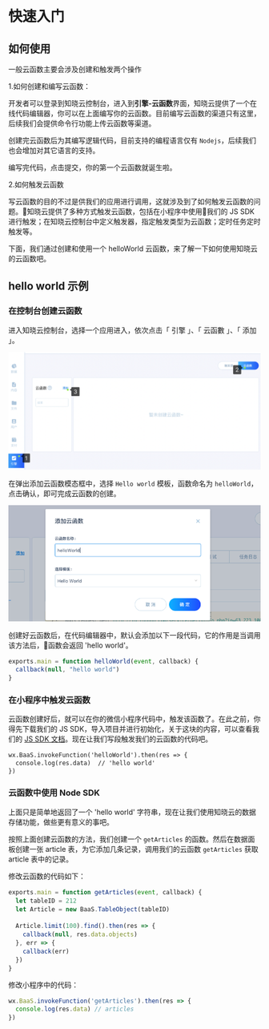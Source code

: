 # 快速入门

## 如何使用

一般云函数主要会涉及创建和触发两个操作

1.如何创建和编写云函数：

开发者可以登录到知晓云控制台，进入到**引擎-云函数**界面，知晓云提供了一个在线代码编辑器，你可以在上面编写你的云函数。目前编写云函数的渠道只有这里，后续我们会提供命令行功能上传云函数等渠道。

创建完云函数后为其编写逻辑代码，目前支持的编程语言仅有 `Nodejs`，后续我们也会增加对其它语言的支持。

编写完代码，点击提交，你的第一个云函数就诞生啦。

2.如何触发云函数

写云函数的目的不过是供我们的应用进行调用，这就涉及到了如何触发云函数的问题。知晓云提供了多种方式触发云函数，包括在小程序中使用我们的 JS SDK 进行触发；在知晓云控制台中定义触发器，指定触发类型为云函数；定时任务定时触发等。

下面，我们通过创建和使用一个 helloWorld 云函数，来了解一下如何使用知晓云的云函数吧。

## hello world 示例

### 在控制台创建云函数

进入知晓云控制台，选择一个应用进入，依次点击「 引擎 」、「 云函數 」、「 添加 」。

![进入云函数控制台面板](/images/cloud-function/dashboard-into.png)

在弹出添加云函数模态框中，选择 `Hello world` 模板，函数命名为 `helloWorld`，点击确认，即可完成云函数的创建。

![创建 hello world 函数](/images/cloud-function/dashboard-hello-world.png)

创建好云函数后，在代码编辑器中，默认会添加以下一段代码，它的作用是当调用该方法后，函数会返回 'hello world'。

```js
exports.main = function helloWorld(event, callback) {
  callback(null, "hello world")
}
```


### 在小程序中触发云函数

云函数创建好后，就可以在你的微信小程序代码中，触发该函数了。在此之前，你得先下载我们的 JS SDK，导入项目并进行初始化，关于这块的内容，可以查看我们的 [JS SDK 文档](/js-sdk/README.md)。现在让我们写段触发我们的云函数的代码吧。

```
wx.BaaS.invokeFunction('helloWorld').then(res => {
  console.log(res.data)  // 'hello world'
})
```

### 云函数中使用 Node SDK

上面只是简单地返回了一个 'hello world' 字符串，现在让我们使用知晓云的数据存储功能，做些更有意义的事吧。

按照上面创建云函数的方法，我们创建一个 `getArticles` 的函数。然后在数据面板创建一张 article 表，为它添加几条记录，调用我们的云函数 `getArticles` 获取 article 表中的记录。

修改云函数的代码如下：

```js
exports.main = function getArticles(event, callback) {
  let tableID = 212
  let Article = new BaaS.TableObject(tableID)

  Article.limit(100).find().then(res => {
    callback(null, res.data.objects)
  }, err => {
    callback(err)
  })
}
```

修改小程序中的代码：

```js
wx.BaaS.invokeFunction('getArticles').then(res => {
  console.log(res.data) // articles
})
```